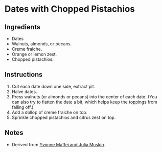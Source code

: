 # Dates with Chopped Pistachios

## Ingredients
* Dates
* Walnuts, almonds, or pecans.
* Creme fraiche.
* Orange or lemon zest.
* Chopped pistachios. 

## Instructions
1. Cut each date down one side, extract pit.
2. Halve dates.
3. Press walnuts (or almonds or pecans) into the center of each date. (You can also try to flatten the date a bit, which helps keep the toppings from falling off.)
4. Add a dollop of creme fraiche on top.
5. Sprinkle chopped pistachios and citrus zest on top. 

## Notes
* Derived from [Yvonne Maffei and Julia Moskin](https://cooking.nytimes.com/recipes/1017466-yvonne-maffeis-dates-with-cream-and-chopped-pistachios).
